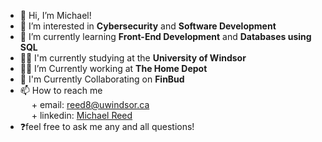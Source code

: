 - 👋 Hi, I’m Michael!
- 👀 I’m interested in **Cybersecurity** and **Software Development**
- 🌱 I’m currently learning **Front-End Development** and **Databases using SQL**
- 👨‍🎓 I'm currently studying at the **University of Windsor**
- 🧑‍🏭 I’m Currently working at **The Home Depot**
- 🙌 I'm Currently Collaborating on **FinBud**
- 📫 How to reach me  
           &emsp; + email: reed8@uwindsor.ca  
           &emsp; + linkedin: [Michael Reed](https://www.linkedin.com/in/michael~reed/)  
- ❓feel free to ask me any and all questions!

<!---
MichaelReed8/MichaelReed8 is a ✨ special ✨ repository because its `README.md` (this file) appears on your GitHub profile.
You can click the Preview link to take a look at your changes.
--->
